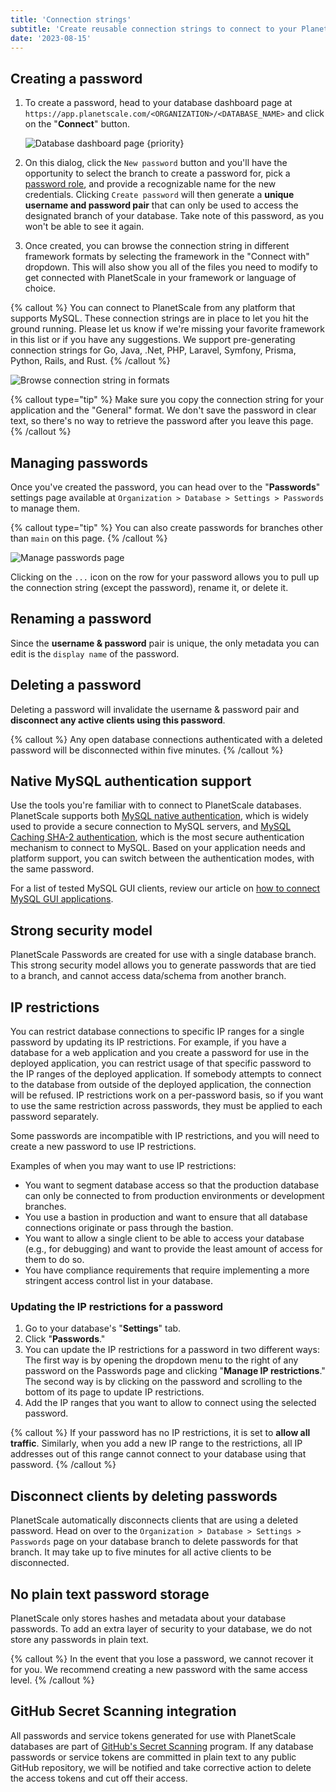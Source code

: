 ```yaml
---
title: 'Connection strings'
subtitle: 'Create reusable connection strings to connect to your PlanetScale database.'
date: '2023-08-15'
---
```


## Creating a password

1. To create a password, head to your database dashboard page at `https://app.planetscale.com/<ORGANIZATION>/<DATABASE_NAME>` and click on the "**Connect**" button.

   ![Database dashboard page {priority}](/assets/docs/concepts/connection-strings/connect-2.png)

2. On this dialog, click the `New password` button and you'll have the opportunity to select the branch to create a password for, pick a [password role](/docs/concepts/password-roles), and provide a recognizable name for the new credentials. Clicking `Create password` will then generate a **unique username and password pair** that can only be used to access the designated branch of your database. Take note of this password, as you won't be able to see it again.

3. Once created, you can browse the connection string in different framework formats by selecting the framework in the "Connect with" dropdown. This will also show you all of the files you need to modify to get connected with PlanetScale in your framework or language of choice.

{% callout %}
You can connect to PlanetScale from any platform that supports MySQL. These connection strings are in place to let you
hit the ground running. Please let us know if we're missing your favorite framework in this list or if you have any
suggestions. We support pre-generating connection strings for Go, Java, .Net, PHP, Laravel, Symfony, Prisma, Python,
Rails, and Rust.
{% /callout %}

![Browse connection string in formats](/assets/docs/concepts/connection-strings/formats-2.png)

{% callout type="tip" %}
Make sure you copy the connection string for your application and the "General" format. We don't save the password in
clear text, so there's no way to retrieve the password after you leave this page.
{% /callout %}

## Managing passwords

Once you've created the password, you can head over to the "**Passwords**" settings page available at `Organization > Database > Settings > Passwords` to manage them.

{% callout type="tip" %}
You can also create passwords for branches other than `main` on this page.
{% /callout %}

![Manage passwords page](/assets/docs/concepts/connection-strings/manage-2.png)

Clicking on the `...` icon on the row for your password allows you to pull up the connection string (except the password), rename it, or delete it.

## Renaming a password

Since the **username & password** pair is unique, the only metadata you can edit is the `display name` of the password.

## Deleting a password

Deleting a password will invalidate the username & password pair and **disconnect any active clients using this password**.

{% callout %}
Any open database connections authenticated with a deleted password will be disconnected within five minutes.
{% /callout %}

## Native MySQL authentication support

Use the tools you're familiar with to connect to PlanetScale databases.
PlanetScale supports both [MySQL native authentication](https://dev.mysql.com/doc/refman/8.0/en/native-pluggable-authentication.html), which is widely used to provide a secure connection to MySQL servers,
and [MySQL Caching SHA-2 authentication](https://dev.mysql.com/doc/refman/8.0/en/caching-sha2-pluggable-authentication.html), which is the most secure authentication mechanism to connect to MySQL.
Based on your application needs and platform support, you can switch between the authentication modes, with the same password.

For a list of tested MySQL GUI clients, review our article on [how to connect MySQL GUI applications](/docs/tutorials/connect-mysql-gui).

## Strong security model

PlanetScale Passwords are created for use with a single database branch.
This strong security model allows you to generate passwords that are tied to a branch, and cannot access data/schema from another branch.

## IP restrictions

You can restrict database connections to specific IP ranges for a single password by updating its IP restrictions. For example, if you have a database for a web application and you create a password for use in the deployed application, you can restrict usage of that specific password to the IP ranges of the deployed application. If somebody attempts to connect to the database from outside of the deployed application, the connection will be refused. IP restrictions work on a per-password basis, so if you want to use the same restriction across passwords, they must be applied to each password separately.

Some passwords are incompatible with IP restrictions, and you will need to create a new password to use IP restrictions.

Examples of when you may want to use IP restrictions:

- You want to segment database access so that the production database can only be connected to from production environments or development branches.
- You use a bastion in production and want to ensure that all database connections originate or pass through the bastion.
- You want to allow a single client to be able to access your database (e.g., for debugging) and want to provide the least amount of access for them to do so.
- You have compliance requirements that require implementing a more stringent access control list in your database.

### Updating the IP restrictions for a password

1. Go to your database's "**Settings**" tab.
2. Click "**Passwords**."
3. You can update the IP restrictions for a password in two different ways: The first way is by opening the dropdown menu to the right of any password on the Passwords page and clicking "**Manage IP restrictions**." The second way is by clicking on the password and scrolling to the bottom of its page to update IP restrictions.
4. Add the IP ranges that you want to allow to connect using the selected password.

{% callout %}
If your password has no IP restrictions, it is set to **allow all traffic**. Similarly, when you add a new IP range to the restrictions, all IP addresses out of this range cannot connect to your database using that password.
{% /callout %}

## Disconnect clients by deleting passwords

PlanetScale automatically disconnects clients that are using a deleted password.
Head on over to the `Organization > Database > Settings > Passwords` page on your database branch to delete passwords for that branch.
It may take up to five minutes for all active clients to be disconnected.

## No plain text password storage

PlanetScale only stores hashes and metadata about your database passwords.
To add an extra layer of security to your database, we do not store any passwords in plain text.

{% callout %}
In the event that you lose a password, we cannot recover it for you. We recommend creating a new password with the
same access level.
{% /callout %}

## GitHub Secret Scanning integration

All passwords and service tokens generated for use with PlanetScale databases are part of [GitHub's Secret Scanning](https://docs.github.com/en/code-security/secret-security/about-secret-scanning) program. If any database passwords or service tokens are committed in plain text to any public GitHub repository, we will be notified and take corrective action to delete the access tokens and cut off their access.
